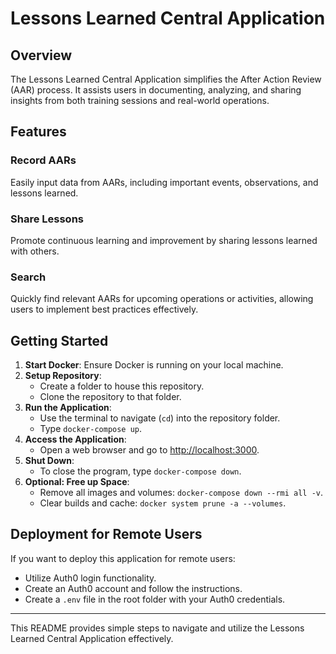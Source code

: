 # Lessons Learned Central Application

## Overview
The Lessons Learned Central Application simplifies the After Action Review (AAR) process. It assists users in documenting, analyzing, and sharing insights from both training sessions and real-world operations.

## Features
### Record AARs
Easily input data from AARs, including important events, observations, and lessons learned.

### Share Lessons
Promote continuous learning and improvement by sharing lessons learned with others.

### Search
Quickly find relevant AARs for upcoming operations or activities, allowing users to implement best practices effectively.

## Getting Started
1. **Start Docker**: Ensure Docker is running on your local machine.
2. **Setup Repository**:
   - Create a folder to house this repository.
   - Clone the repository to that folder.
3. **Run the Application**:
   - Use the terminal to navigate (`cd`) into the repository folder.
   - Type `docker-compose up`.
4. **Access the Application**:
   - Open a web browser and go to [http://localhost:3000](http://localhost:3000).
5. **Shut Down**:
   - To close the program, type `docker-compose down`.
6. **Optional: Free up Space**:
   - Remove all images and volumes: `docker-compose down --rmi all -v`.
   - Clear builds and cache: `docker system prune -a --volumes`.

## Deployment for Remote Users
If you want to deploy this application for remote users:
- Utilize Auth0 login functionality.
- Create an Auth0 account and follow the instructions.
- Create a `.env` file in the root folder with your Auth0 credentials.

---
This README provides simple steps to navigate and utilize the Lessons Learned Central Application effectively.
